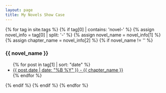 ```yaml
---
layout: page
title: My Novels Show Case
---
```



{% for tag in site.tags %}
  {% if tag[0] | contains: 'novel-' %}
    {% assign novel_info = tag[0] | split: '-' %}
    {% assign novel_name = novel_info[1] %}
    {% assign chapter_name = novel_info[2] %}
    {% if novel_name != '' %}
      <h3>{{ novel_name }}</h3>
      <ul>
        {% for post in tag[1] | sort: "date" %}
          <li><a href="{{ post.url }}">{{ post.date | date: "%B %Y" }} - {{ chapter_name }}</a></li>
        {% endfor %}
      </ul>
    {% endif %}
  {% endif %}
{% endfor %}
